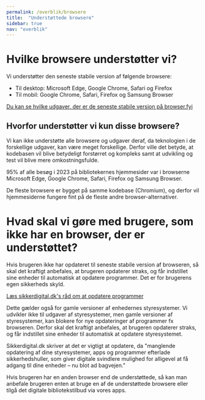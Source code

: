 ```yaml
---
permalink: /overblik/browsere
title:  "Understøttede browsere"
sidebar: true
nav: "overblik"
---
```


# Hvilke browsere understøtter vi?
Vi understøtter den seneste stabile version af følgende browsere:
- Til desktop: Microsoft Edge, Google Chrome, Safari og Firefox
- Til mobil: Google Chrome, Safari, Firefox og Samsung Browser

[Du kan se hvilke udgaver, der er de seneste stabile version på browser.fyi](https://www.browsers.fyi/)

## Hvorfor understøtter vi kun disse browsere?
Vi kan ikke understøtte alle browsere og udgaver deraf, da teknologien i de forskellige udgaver, kan være meget forskellige. Derfor ville det betyde, at kodebasen vil blive betydeligt forstørret og kompleks samt at udvikling og test vil blive mere omkostningsfulde.

95% af alle besøg i 2023 på bibliotekernes hjemmesider var i browserne Microsoft Edge, Google Chrome, Safari, Firefox og Samsung Browser.

De fleste browsere er bygget på samme kodebase (Chromium), og derfor vil hjemmesiderne fungere fint på de fleste andre browser-alternativer.

# Hvad skal vi gøre med brugere, som ikke har en browser, der er understøttet?
Hvis brugeren ikke har opdateret til seneste stabile version af browseren, så skal det kraftigt anbefales, at brugeren opdaterer straks, og får indstillet sine enheder til automatisk at opdatere programmer. Det er for brugerens egen sikkerheds skyld.

[Læs sikkerdigital.dk's råd om at opdatere programmer](https://www.sikkerdigital.dk/borger/tekniske-setup/opdater-dine-programmer)

Dette gælder også for gamle versioner af enhedernes styresystemer. Vi udvikler ikke til udgaver af styresystemer, men gamle versioner af styresystemer, kan blokere for nye opdateringer af programmer fx browseren. Derfor skal det kraftigt anbefales, at brugeren opdaterer straks, og får indstillet sine enheder til automatisk at opdatere styresystemet.

Sikkerdigital.dk skriver at det er vigtigt at opdatere, da "manglende opdatering af dine styresystemer, apps og programmer efterlade sikkerhedshuller, som giver digitale svindlere mulighed for alligevel at få adgang til dine enheder – nu blot ad bagvejen."

Hvis brugeren har en anden browser end de understøttede, så kan man anbefale brugeren enten at bruge en af de understøttede browsere eller tilgå det digitale bibliotekstilbud via vores apps.
